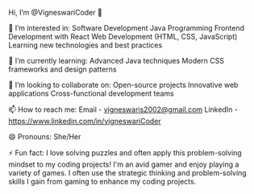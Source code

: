 
Hi, I’m @VigneswariCoder 👋

👀 I’m interested in:
Software Development
Java Programming
Frontend Development with React
Web Development (HTML, CSS, JavaScript)
Learning new technologies and best practices

🌱 I’m currently learning:
Advanced Java techniques
Modern CSS frameworks and design patterns

💞️ I’m looking to collaborate on:
Open-source projects
Innovative web applications
Cross-functional development teams

📫 How to reach me:
Email - vigneswaris2002@gmail.com
LinkedIn - https://www.linkedin.com/in/vigneswariCoder

😄 Pronouns:
She/Her

⚡ Fun fact:
I love solving puzzles and often apply this problem-solving mindset to my coding projects!
I'm an avid gamer and enjoy playing a variety of games. I often use the strategic thinking and problem-solving skills I gain from gaming to enhance my coding projects.

<!---
VigneswariCoder/VigneswariCoder is a ✨ special ✨ repository because its `README.md` (this file) appears on your GitHub profile.
You can click the Preview link to take a look at your changes.
--->

